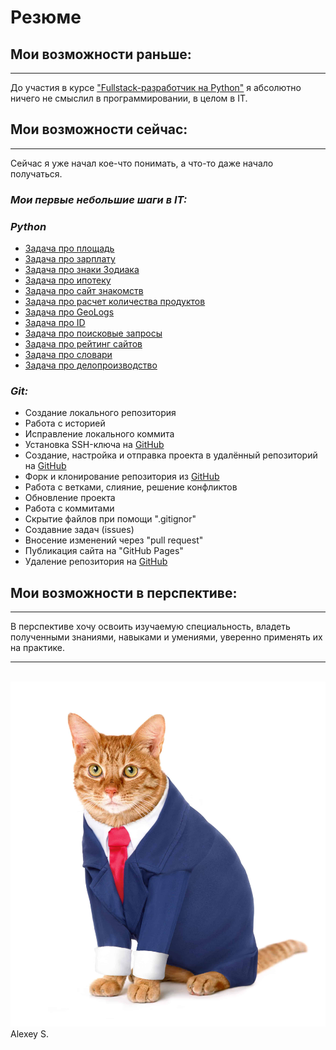 # Резюме 
## Мои возможности раньше:
___
До участия в курсе ["Fullstack-разработчик на Python"](https://netology.ru/programs/fullstack-python-dev) я абсолютно ничего не смыслил в программировании, в целом в IT.
## Мои возможности сейчас:
___
Сейчас я уже начал кое-что понимать, а что-то даже начало получаться.
### *Мои первые небольшие шаги в IT:*
### ***Python***
- [Задача про площадь](https://replit.com/@alex1shad/Task1Square#main.py)  
- [Задача про зарплату](https://replit.com/@alex1shad/Task1Solary#main.py)  
- [Задача про знаки Зодиака](https://replit.com/@alex1shad/Task2-Zodiac#main.py)  
- [Задача про ипотеку](https://replit.com/@alex1shad/Task2Remistake#main.py)  
- [Задача про сайт знакомств](https://replit.com/@alex1shad/Task3DatingApp#main.py)  
- [Задача про расчет количества продуктов](https://replit.com/@alex1shad/Task3CookBook#main.py)  
- [Задача про GeoLogs](https://replit.com/@alex1shad/Task4geolog#main.py)  
- [Задача про ID](https://replit.com/@alex1shad/Tak4ids#main.py)  
- [Задача про поисковые запросы](https://replit.com/@alex1shad/Task4queries#main.py)  
- [Задача про рейтинг сайтов](https://replit.com/@alex1shad/Task4yandex#main.py)  
- [Задача про словари](https://replit.com/@alex1shad/Task4transformation#main.py)  
- [Задача про делопроизводство](https://replit.com/@alex1shad/Task5Secretary2#main.py)
### ***Git:***
- Создание локального репозитория
- Работа с историей
- Исправление локального коммита
- Установка SSH-ключа на [GitHub](https://github.com/)
- Создание, настройка и отправка проекта в удалённый репозиторий на [GitHub](https://github.com/) 
- Форк и клонирование репозитория из [GitHub](https://github.com/)
- Работа с ветками, слияние, решение конфликтов
- Обновление проекта
- Работа с коммитами
- Скрытие файлов при помощи ".gitignor"
- Создавние задач (issues)
- Вносение изменений через "pull request"
- Публикация сайта на "GitHub Pages"
- Удаление репозитория на [GitHub](https://github.com/)
## Мои возможности в перспективе:
___
В перспективе хочу освоить изучаемую специальность, владеть полученными знаниями, навыками и умениями, уверенно применять их на практике.
___
\
![1](/cat.jpg)
   Alexey S.